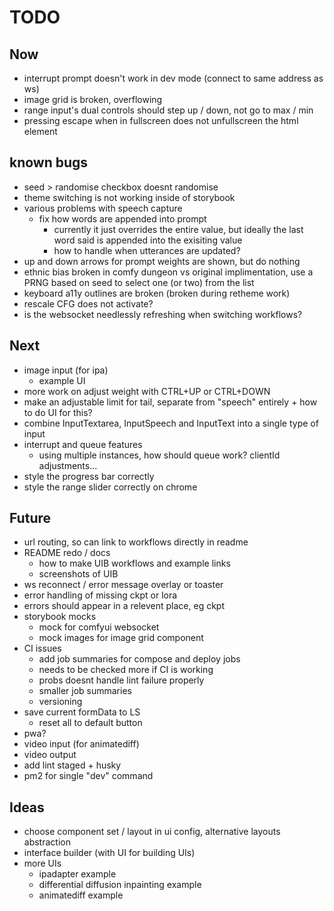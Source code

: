 # TODO

## Now

- interrupt prompt doesn't work in dev mode (connect to same address as ws)
- image grid is broken, overflowing
- range input's dual controls should step up / down, not go to max / min
- pressing escape when in fullscreen does not unfullscreen the html element

## known bugs

- seed > randomise checkbox doesnt randomise
- theme switching is not working inside of storybook
- various problems with speech capture
  - fix how words are appended into prompt
    - currently it just overrides the entire value, but ideally the last word said is appended into the exisiting value
    - how to handle when utterances are updated?
- up and down arrows for prompt weights are shown, but do nothing
- ethnic bias broken in comfy dungeon vs original implimentation, use a PRNG based on seed to select one (or two) from the list
- keyboard a11y outlines are broken (broken during retheme work)
- rescale CFG does not activate?
- is the websocket needlessly refreshing when switching workflows?

## Next

- image input (for ipa)
  - example UI
- more work on adjust weight with CTRL+UP or CTRL+DOWN
- make an adjustable limit for tail, separate from "speech" entirely + how to do UI for this?
- combine InputTextarea, InputSpeech and InputText into a single type of input
- interrupt and queue features
  - using multiple instances, how should queue work? clientId adjustments...
- style the progress bar correctly
- style the range slider correctly on chrome

## Future

- url routing, so can link to workflows directly in readme
- README redo / docs
  - how to make UIB workflows and example links
  - screenshots of UIB
- ws reconnect / error message overlay or toaster
- error handling of missing ckpt or lora
- errors should appear in a relevent place, eg ckpt
- storybook mocks
  - mock for comfyui websocket
  - mock images for image grid component
- CI issues
  - add job summaries for compose and deploy jobs
  - needs to be checked more if CI is working
  - probs doesnt handle lint failure properly
  - smaller job summaries
  - versioning
- save current formData to LS
  - reset all to default button
- pwa?
- video input (for animatediff)
- video output
- add lint staged + husky
- pm2 for single "dev" command

## Ideas

- choose component set / layout in ui config, alternative layouts abstraction
- interface builder (with UI for building UIs)
- more UIs
  - ipadapter example
  - differential diffusion inpainting example
  - animatediff example
